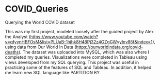 # COVID_Queries
Querying the World COVID dataset

This was my first project, modeled loosely after the guided project by Alex the Analyst (https://www.youtube.com/watch?v=qfyynHBFOsM&list=PLUaB-1hjhk8H48Pj32z4GZgGWyylqv85f&index=1), using data from Our World In Data (https://ourworldindata.org/covid-deaths).  The dataset was uploaded into MySQL, which was also where I completed my queries.  Visualizations were completed in Tableau using views developed from my SQL querying.  This project was useful in practicing some of the features of SQL and Tableau.  In addition, it helped me learn new SQL language like PARTITION BY. 
